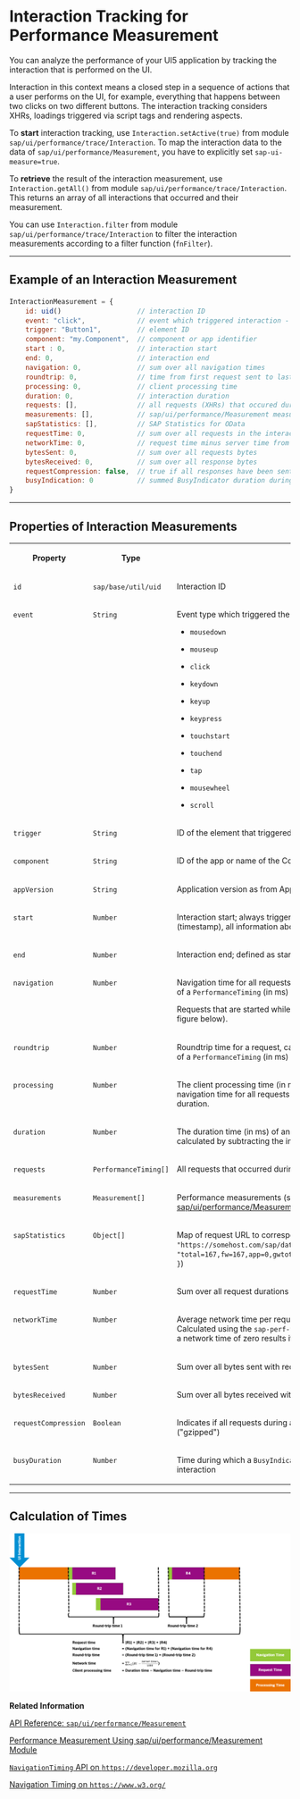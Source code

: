 <!-- loiob2825eabd7bb43d79b475fee4194c609 -->

# Interaction Tracking for Performance Measurement

You can analyze the performance of your UI5 application by tracking the interaction that is performed on the UI.

Interaction in this context means a closed step in a sequence of actions that a user performs on the UI, for example, everything that happens between two clicks on two different buttons. The interaction tracking considers XHRs, loadings triggered via script tags and rendering aspects.

To **start** interaction tracking, use `Interaction.setActive(true)` from module `sap/ui/performance/trace/Interaction`. To map the interaction data to the data of `sap/ui/performance/Measurement`, you have to explicitly set `sap-ui-measure=true`.

To **retrieve** the result of the interaction measurement, use `Interaction.getAll()` from module `sap/ui/performance/trace/Interaction`. This returns an array of all interactions that occurred and their measurement.

You can use `Interaction.filter` from module `sap/ui/performance/trace/Interaction` to filter the interaction measurements according to a filter function \(`fnFilter`\).

***

## Example of an Interaction Measurement

```js
InteractionMeasurement = {
    id: uid()                   // interaction ID
    event: "click",             // event which triggered interaction - default is startup interaction
    trigger: "Button1",         // element ID
    component: "my.Component",  // component or app identifier
    start : 0,                  // interaction start
    end: 0,                     // interaction end
    navigation: 0,              // sum over all navigation times
    roundtrip: 0,               // time from first request sent to last received response end - without gaps and ignored overlap
    processing: 0,              // client processing time
    duration: 0,                // interaction duration
    requests: [],               // all requests (XHRs) that occured during the interaction
    measurements: [],           // sap/ui/performance/Measurement measurements
    sapStatistics: [],          // SAP Statistics for OData
    requestTime: 0,             // sum over all requests in the interaction
    networkTime: 0,             // request time minus server time from the sap-perf-fesrec header
    bytesSent: 0,               // sum over all requests bytes
    bytesReceived: 0,           // sum over all response bytes
    requestCompression: false,  // true if all responses have been sent gzipped - default is undefined
    busyIndication: 0           // summed BusyIndicator duration during this interaction
}
```

***

## Properties of Interaction Measurements


<table>
<tr>
<th valign="top">

Property

</th>
<th valign="top">

Type

</th>
<th valign="top">

Description

</th>
</tr>
<tr>
<td valign="top">

`id` 

</td>
<td valign="top">

`sap/base/util/uid` 

</td>
<td valign="top">

Interaction ID

</td>
</tr>
<tr>
<td valign="top">

`event` 

</td>
<td valign="top">

`String` 

</td>
<td valign="top">

Event type which triggered the interaction. Allowed types are:

-   `mousedown`

-   `mouseup`

-   `click`

-   `keydown`

-   `keyup`

-   `keypress`

-   `touchstart`

-   `touchend`

-   `tap`

-   `mousewheel`

-   `scroll`




</td>
</tr>
<tr>
<td valign="top">

`trigger` 

</td>
<td valign="top">

`String` 

</td>
<td valign="top">

ID of the element that triggered the action

</td>
</tr>
<tr>
<td valign="top">

`component` 

</td>
<td valign="top">

`String` 

</td>
<td valign="top">

ID of the app or name of the Component that contains the triggering element

</td>
</tr>
<tr>
<td valign="top">

`appVersion` 

</td>
<td valign="top">

`String` 

</td>
<td valign="top">

Application version as from App Descriptor

</td>
</tr>
<tr>
<td valign="top">

`start` 

</td>
<td valign="top">

`Number` 

</td>
<td valign="top">

Interaction start; always triggered by user interaction. From that point in time \(timestamp\), all information about request timings, rendering, etc. is collected.

</td>
</tr>
<tr>
<td valign="top">

`end` 

</td>
<td valign="top">

`Number` 

</td>
<td valign="top">

Interaction end; defined as start time plus duration.

</td>
</tr>
<tr>
<td valign="top">

`navigation` 

</td>
<td valign="top">

`Number` 

</td>
<td valign="top">

Navigation time for all requests, calculated as difference from `startTime` to `connectEnd` of a `PerformanceTiming` \(in ms\)

Requests that are started while another request is already in progress are ignored \(see figure below\).

</td>
</tr>
<tr>
<td valign="top">

`roundtrip` 

</td>
<td valign="top">

`Number` 

</td>
<td valign="top">

Roundtrip time for a request, calculated as difference from `requestStart` to `responseEnd` of a `PerformanceTiming` \(in ms\)

</td>
</tr>
<tr>
<td valign="top">

`processing` 

</td>
<td valign="top">

`Number` 

</td>
<td valign="top">

The client processing time \(in ms\) of an interaction, calculated by subtracting the navigation time for all requests and the sum of roundtrip times from the total processing duration.

</td>
</tr>
<tr>
<td valign="top">

`duration` 

</td>
<td valign="top">

`Number` 

</td>
<td valign="top">

The duration time \(in ms\) of an interaction including navigation and request times, calculated by subtracting the interaction start time from the interaction end time.

</td>
</tr>
<tr>
<td valign="top">

`requests` 

</td>
<td valign="top">

`PerformanceTiming[]` 

</td>
<td valign="top">

All requests that occurred during the interaction, taken from the `NavigationTiming` API

</td>
</tr>
<tr>
<td valign="top">

`measurements` 

</td>
<td valign="top">

`Measurement[]` 

</td>
<td valign="top">

Performance measurements \(see [Performance Measurement Using sap/ui/performance/Measurement Module](performance-measurement-using-sap-ui-performance-measurement-module-78880c0.md)\)

</td>
</tr>
<tr>
<td valign="top">

`sapStatistics` 

</td>
<td valign="top">

`Object[]` 

</td>
<td valign="top">

Map of request URL to corresponding `sap-statistics` header as String \( format: `{ url: "https://somehost.com/sap/data...", statistics: "total=167,fw=167,app=0,gwtotal=167,gwhub=160,gwrfcoh=0,gwbe=7,gwapp=0,gwnongw=0" }`\)

</td>
</tr>
<tr>
<td valign="top">

`requestTime` 

</td>
<td valign="top">

`Number` 

</td>
<td valign="top">

Sum over all request durations of this interaction, from `startTime` to `responseEnd` \(in ms\)

</td>
</tr>
<tr>
<td valign="top">

`networkTime` 

</td>
<td valign="top">

`Number` 

</td>
<td valign="top">

Average network time per request \(in ms\) that occurred during the interaction. Calculated using the `sap-perf-fesrec` header sent by the back end with each response; a network time of zero results if no header is available.

</td>
</tr>
<tr>
<td valign="top">

`bytesSent` 

</td>
<td valign="top">

`Number` 

</td>
<td valign="top">

Sum over all bytes sent with requests \(content plus headers\)

</td>
</tr>
<tr>
<td valign="top">

`bytesReceived` 

</td>
<td valign="top">

`Number` 

</td>
<td valign="top">

Sum over all bytes received with responses \(content plus headers\)

</td>
</tr>
<tr>
<td valign="top">

`requestCompression` 

</td>
<td valign="top">

`Boolean` 

</td>
<td valign="top">

Indicates if all requests during an interaction have been received in GNU zip format \("gzipped"\)

</td>
</tr>
<tr>
<td valign="top">

`busyDuration` 

</td>
<td valign="top">

`Number` 

</td>
<td valign="top">

Time during which a `BusyIndicator` was rendered and hence blocking the UI during an interaction

</td>
</tr>
</table>

***

## Calculation of Times

![](images/loio9678404bdf5a4065ac270e76191984d0_LowRes.png)

**Related Information**  


[API Reference: `sap/ui/performance/Measurement`](https://ui5.sap.com/#/api/module:sap/ui/performance/Measurement)

[Performance Measurement Using sap/ui/performance/Measurement Module](performance-measurement-using-sap-ui-performance-measurement-module-78880c0.md "You can use sap/ui/performance/Measurement to measure the performance of your JavaScript code.")

[`NavigationTiming` API on `https://developer.mozilla.org`](https://developer.mozilla.org/en/docs/Web/API/Navigation_timing_API)

[Navigation Timing on `https://www.w3.org/`](https://www.w3.org/TR/2012/REC-navigation-timing-20121217)

